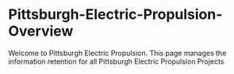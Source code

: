 # Pittsburgh-Electric-Propulsion-Overview
Welcome to Pittsburgh Electric Propulsion. This page manages the information retention for all Pittsburgh Electric Propulsion Projects

